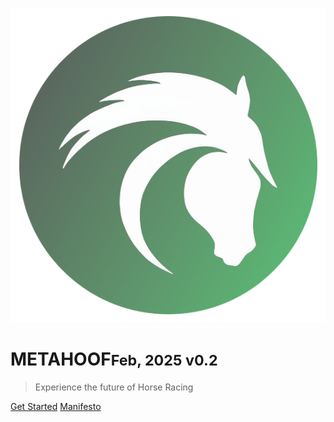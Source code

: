 ![logo](assets/img/cover.png)

# METAHOOF<small>Feb, 2025 v0.2</small>

> Experience the future of Horse Racing


[Get Started](/whitepaper)
[Manifesto](/manifesto)

